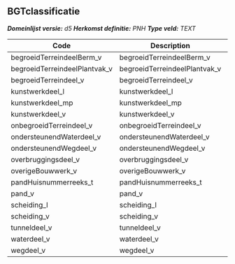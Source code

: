 ﻿## BGTclassificatie

*__Domeinlijst versie:__ d5*
*__Herkomst definitie:__ PNH*
*__Type veld:__ TEXT*

|__Code__ |__Description__ |__Definitie__	|
|	---	|	---	|   ---	| 
| begroeidTerreindeelBerm_v | begroeidTerreindeelBerm_v | BGTclassificatie |
| begroeidTerreindeelPlantvak_v | begroeidTerreindeelPlantvak_v | BGTclassificatie |
| begroeidTerreindeel_v | begroeidTerreindeel_v | BGTclassificatie |
| kunstwerkdeel_l | kunstwerkdeel_l | BGTclassificatie |
| kunstwerkdeel_mp | kunstwerkdeel_mp | BGTclassificatie |
| kunstwerkdeel_v | kunstwerkdeel_v | BGTclassificatie |
| onbegroeidTerreindeel_v | onbegroeidTerreindeel_v | BGTclassificatie |
| ondersteunendWaterdeel_v | ondersteunendWaterdeel_v | BGTclassificatie |
| ondersteunendWegdeel_v | ondersteunendWegdeel_v | BGTclassificatie |
| overbruggingsdeel_v | overbruggingsdeel_v | BGTclassificatie |
| overigeBouwwerk_v | overigeBouwwerk_v | BGTclassificatie |
| pandHuisnummerreeks_t | pandHuisnummerreeks_t | BGTclassificatie |
| pand_v | pand_v | BGTclassificatie |
| scheiding_l | scheiding_l | BGTclassificatie |
| scheiding_v | scheiding_v | BGTclassificatie |
| tunneldeel_v | tunneldeel_v | BGTclassificatie |
| waterdeel_v | waterdeel_v | BGTclassificatie |
| wegdeel_v | wegdeel_v | BGTclassificatie |
